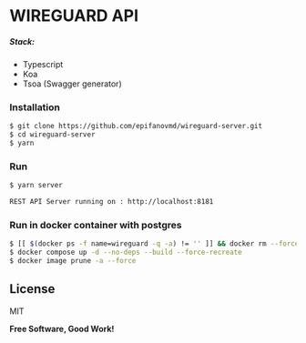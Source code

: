 # WIREGUARD API

##### Stack:
  - Typescript
  - Koa
  - Tsoa (Swagger generator)
  

### Installation
```sh
$ git clone https://github.com/epifanovmd/wireguard-server.git
$ cd wireguard-server
$ yarn
```

### Run
```sh
$ yarn server
```
```sh
REST API Server running on : http://localhost:8181
```

### Run in docker container with postgres
```sh
$ [[ $(docker ps -f name=wireguard -q -a) != '' ]] && docker rm --force $(docker ps -f name=wireguard -q -a)
$ docker compose up -d --no-deps --build --force-recreate
$ docker image prune -a --force
```

License
----

MIT

**Free Software, Good Work!**
